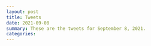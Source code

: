 ```yaml
---
layout: post
title: Tweets
date: 2021-09-08
summary: These are the tweets for September 8, 2021.
categories:
---
```


